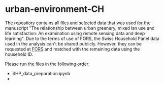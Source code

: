 # urban-environment-CH
The repository contains all files and selected data that was used for the manuscript "The relationship between urban greenery, mixed lan use and life satisfaction: An examination using remote sensing data and deep learning". Due to the terms of use of FORS, the Swiss Household Panel data used in the analysis can't be shared publicly. However, they can be requested at [FORS](https://forscenter.ch/projects/swiss-household-panel/data/) and matched with the remaining data using the household ID.

Please run the files in the following order:
* SHP_data_preparation.ipynb
* 
